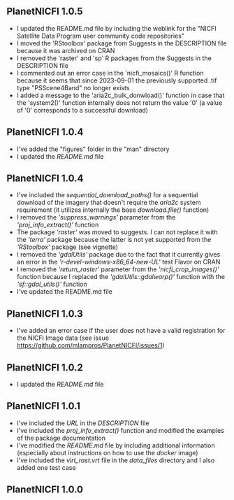 
## PlanetNICFI 1.0.5

* I updated the README.md file by including the weblink for the "NICFI Satellite Data Program user community code repositories"
* I moved the 'RStoolbox' package from Suggests in the DESCRIPTION file because it was archived on CRAN
* I removed the 'raster' and 'sp' R packages from the Suggests in the DESCRIPTION file
* I commented out an error case in the 'nicfi_mosaics()' R function because it seems that since 2023-09-01 the previously supported .tif type "PSScene4Band" no longer exists
* I added a message to the 'aria2c_bulk_donwload()' function in case that the 'system2()' function internally does not return the value '0' (a value of '0' corresponds to a successful download)


## PlanetNICFI 1.0.4

* I've added the "figures" folder in the "man" directory
* I updated the *README.md* file


## PlanetNICFI 1.0.4

* I've included the *sequential_download_paths()* for a sequential download of the imagery that doesn't require the *aria2c* system requirement (it utilizes internally the base *download.file()* function)
* I removed the *'suppress_warnings'* parameter from the *'proj_info_extract()'* function
* The package *'raster'* was moved to suggests. I can not replace it with the *'terra'* package because the latter is not yet supported from the *'RStoolbox'* package (see vignette)
* I removed the *'gdalUtils'* package due to the fact that it currently gives an error in the *'r-devel-windows-x86_64-new-UL'* test Flavor on CRAN
* I removed the *'return_raster'* parameter from the *'nicfi_crop_images()'* function because I replaced the *'gdalUtils::gdalwarp()'* function with the *'sf::gdal_utils()'* function
* I've updated the README.md file


## PlanetNICFI 1.0.3

* I've added an error case if the user does not have a valid registration for the NICFI Image data (see issue https://github.com/mlampros/PlanetNICFI/issues/1)


## PlanetNICFI 1.0.2

* I updated the *README.md* file


## PlanetNICFI 1.0.1

* I've included the *URL* in the *DESCRIPTION* file
* I've included the *proj_info_extract()* function and modified the examples of the package documentation
* I've modified the *README.md* file by including additional information (especially about instructions on how to use the *docker* image)
* I've included the *virt_rast.vrt* file in the *data_files* directory and I also added one test case


## PlanetNICFI 1.0.0
